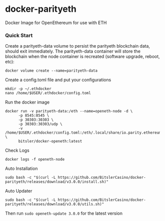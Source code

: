# docker-parityeth
Docker Image for OpenEthereum for use with ETH

### Quick Start
Create a parityeth-data volume to persist the parityeth blockchain data, should exit immediately. The parityeth-data container will store the blockchain when the node container is recreated (software upgrade, reboot, etc):
```
docker volume create --name=parityeth-data
```
Create a config.toml file and put your configurations
```
mkdir -p ~/.ethdocker
nano /home/$USER/.ethdocker/config.toml
```

Run the docker image
```
docker run -v parityeth-data:/eth --name=openeth-node -d \
      -p 8545:8545 \
      -p 30303:30303 \
      -p 30303:30303/udp \
      -v /home/$USER/.ethdocker/config.toml:/eth/.local/share/io.parity.ethereum/config.toml \
      bitsler/docker-openeth:latest
```

Check Logs
```
docker logs -f openeth-node
```

Auto Installation
```
sudo bash -c "$(curl -L https://github.com/BitslerCasino/docker-parityeth/releases/download/v3.0.0/install.sh)"
```

Auto Updater
```
sudo bash -c "$(curl -L https://github.com/BitslerCasino/docker-parityeth/releases/download/v3.0.0/utils.sh)"
```
Then run `sudo openeth-update 3.0.0` for the latest version

